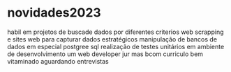 # novidades2023
habil em projetos de buscade dados por diferentes criterios
web scrapping e sites web para capturar dados estratégicos
manipulação de bancos de dados em especial postgree sql
realização de testes unitários em ambiente de desenvolvimento
um web developer jur mas bcom curriculo bem vitaminado aguardando entrevistas
